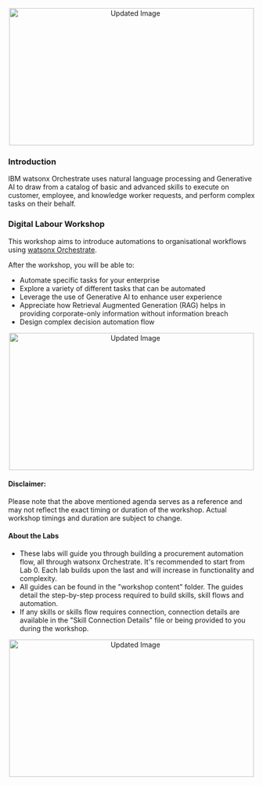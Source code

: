 <div align="center">
  <img src="https://github.com/user-attachments/assets/73d75627-a774-4a00-9338-cc8f471abb89" alt="Updated Image" width="500" height="280">
</div>


### Introduction
IBM watsonx Orchestrate uses natural language processing and Generative AI to draw from a catalog of basic and advanced skills to execute on customer, employee, and knowledge worker requests, and perform complex tasks on their behalf.
### Digital Labour Workshop
This workshop aims to introduce automations to organisational workflows using [watsonx Orchestrate](https://www.ibm.com/products/watsonx-orchestrate).<br>

After the workshop, you will be able to:
- Automate specific tasks for your enterprise
- Explore a variety of different tasks that can be automated
- Leverage the use of Generative AI to enhance user experience
- Appreciate how Retrieval Augmented Generation (RAG) helps in providing corporate-only information without information breach
- Design complex decision automation flow

<div align="center">
  <img src="https://github.com/user-attachments/assets/fe9d90e4-33f9-4e1e-90e6-e85c9d625f08" alt="Updated Image" width="500" height="280">
</div>

#### Disclaimer:
Please note that the above mentioned agenda serves as a reference and may not reflect the exact timing or duration of the workshop.
Actual workshop timings and duration are subject to change.
#### About the Labs
- These labs will guide you through building a procurement automation flow, all through watsonx Orchestrate. It's recommended to start from Lab 0. Each lab builds upon the last and will increase in functionality and complexity.
- All guides can be found in the "workshop content" folder. The guides detail the step-by-step process required to build skills, skill flows and automation.
- If any skills or skills flow requires connection, connection details are available in the "Skill Connection Details" file or being provided to you during the workshop.

<div align="center">
  <img src="https://github.com/user-attachments/assets/dc08219e-9d26-4127-9a8c-2512ef015655" alt="Updated Image" width="500" height="280">
</div>
